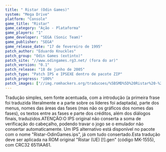 ```yaml
---
title: " Ristar (Odin Games)"
system: "Mega Drive"
platform: "Console"
game_title: "Ristar"
game_category: "Ação - Plataforma"
game_players: "1"
game_developer: "SEGA (Sonic Team)"
game_publisher: "SEGA"
game_release_date: "17 de fevereiro de 1995"
patch_author: "Eduardo Knuckles"
patch_group: "Odin Games (extinto)"
patch_site: "//www.odingames.rg3.net/ (fora do ar)"
patch_version: "0.1"
patch_release: "18 de junho de 2005"
patch_type: "Patch IPS e IPSEXE dentro de pacote ZIP"
patch_progress: "100%"
patch_images: ["//img.romhackers.org/traducoes/%5BSMD%5D%20Ristar%20-%20Odin%20Games%20-%201.png","//img.romhackers.org/traducoes/%5BSMD%5D%20Ristar%20-%20Odin%20Games%20-%202.png","//img.romhackers.org/traducoes/%5BSMD%5D%20Ristar%20-%20Odin%20Games%20-%203.png"]
---
```

Tradução simples, sem fonte acentuada, com a introdução (a primeira frase foi traduzida literalmente e a parte sobre os líderes foi adaptada), parte dos menus, nomes das áreas das fases (mas não os gráficos dos nomes das fases), os textos entre as fases e parte dos créditos, além dos diálogos finais, traduzidos.ATENÇÃO:O IPS original não conserta a soma de verificação do cabeçalho, podendo travar o jogo se o emulador não consertar automaticamente. Um IPS alternativo está disponível no pacote com o nome "Ristar-OdinGames.ips", já com tudo consertado.Esta tradução deve ser aplicada na ROM original "Ristar (UE) [!].gen" (código MK-1555), com CRC32 6511AA61.